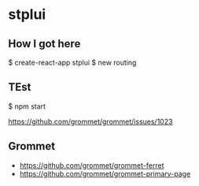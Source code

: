 # stplui


## How I got here

  $ create-react-app stplui
  $ new routing

## TEst

  $ npm start


  https://github.com/grommet/grommet/issues/1023

## Grommet

* https://github.com/grommet/grommet-ferret
* https://github.com/grommet/grommet-primary-page